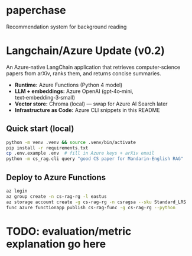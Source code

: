 # paperchase
Recommendation system for background reading

# Langchain/Azure Update (v0.2)

An Azure‑native LangChain application that retrieves computer‑science papers from arXiv, ranks them, and returns concise summaries.

* **Runtime:** Azure Functions (Python 4 model)  
* **LLM + embeddings:** Azure OpenAI (gpt‑4o‑mini, text‑embedding‑3‑small)  
* **Vector store:** Chroma (local) — swap for Azure AI Search later  
* **Infrastructure as Code:** Azure CLI snippets in this README  

## Quick start (local)
```bash
python -m venv .venv && source .venv/bin/activate
pip install -r requirements.txt
cp .env.example .env  # fill in Azure keys + arXiv email
python -m cs_rag.cli query "good CS paper for Mandarin‑English RAG"
```

## Deploy to Azure Functions
```bash
az login
az group create -n cs‑rag‑rg -l eastus
az storage account create -g cs‑rag‑rg -n csragsa --sku Standard_LRS
func azure functionapp publish cs‑rag‑func -g cs‑rag‑rg --python
```

# TODO: evaluation/metric explanation go here